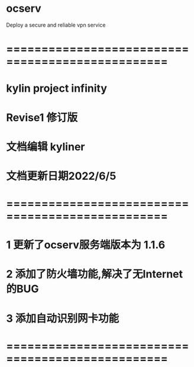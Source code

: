 # ocserv
Deploy a secure and reliable vpn service


# =================================================
#	kylin project infinity
#	Revise1 修订版
#	文档编辑 kyliner
#	文档更新日期2022/6/5
# =================================================
#	1 更新了ocserv服务端版本为 1.1.6
#	2 添加了防火墙功能,解决了无Internet的BUG
#	3 添加自动识别网卡功能
# =================================================
